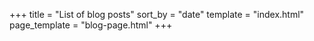 +++
title = "List of blog posts"
sort_by = "date"
template = "index.html"
page_template = "blog-page.html"
+++ 
